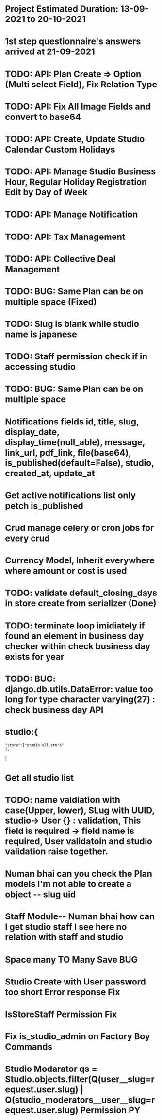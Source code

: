 
# Project Estimated Duration: 13-09-2021 to 20-10-2021

# 1st step questionnaire's answers arrived at 21-09-2021

# TODO: API: Plan Create => Option (Multi select Field), Fix Relation Type

# TODO: API: Fix All Image Fields and convert to base64

# TODO: API: Create, Update Studio Calendar Custom Holidays

# TODO: API: Manage Studio Business Hour, Regular Holiday Registration Edit by Day of Week

# TODO: API: Manage Notification

# TODO: API: Tax Management

# TODO: API: Collective Deal Management

# TODO: BUG: Same Plan can be on multiple space (Fixed)

# TODO: Slug is blank while studio name is japanese

# TODO: Staff permission check if in accessing studio

# TODO: BUG: Same Plan can be on multiple space

# Notifications fields id, title, slug, display_date, display_time(null_able), message, link_url, pdf_link, file(base64), is_published(default=False), studio, created_at, update_at

# Get active notifications list only petch is_published

# Crud manage celery or cron jobs for every crud

# Currency Model, Inherit everywhere where amount or cost is used

# TODO: validate default_closing_days in store create from serializer (Done)

# TODO: terminate loop imidiately if found an element in business day checker within check business day exists for year

# TODO: BUG: django.db.utils.DataError: value too long for type character varying(27) : check business day API

# studio:{
    "store":["studio all store"
    ],
}

# Get all studio list 

# TODO: name valdiation with case(Upper, lower), SLug with UUID, studio-> User {} : validation, This field is required -> field name is required, User validatoin and studio validation raise together.

# Numan bhai can you check the Plan models I'm not able to create a object -- slug uid 
# Staff Module-- Numan bhai how can I get studio staff I see here no relation with staff and studio

# Space many TO Many Save BUG

# Studio Create with User password too short Error response Fix

# IsStoreStaff Permission Fix

# Fix is_studio_admin on Factory Boy Commands

# Studio Modarator qs = Studio.objects.filter(Q(user__slug=request.user.slug) | Q(studio_moderators__user__slug=request.user.slug) Permission PY
